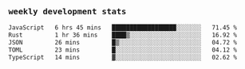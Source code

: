 <samp>
    <h3>weekly development stats</h3>
<!--START_SECTION:waka-->

```txt
JavaScript   6 hrs 45 mins   ██████████████████░░░░░░░   71.45 %
Rust         1 hr 36 mins    ████▒░░░░░░░░░░░░░░░░░░░░   16.92 %
JSON         26 mins         █▒░░░░░░░░░░░░░░░░░░░░░░░   04.72 %
TOML         23 mins         █░░░░░░░░░░░░░░░░░░░░░░░░   04.12 %
TypeScript   14 mins         ▓░░░░░░░░░░░░░░░░░░░░░░░░   02.62 %
```

<!--END_SECTION:waka-->
</samp>
